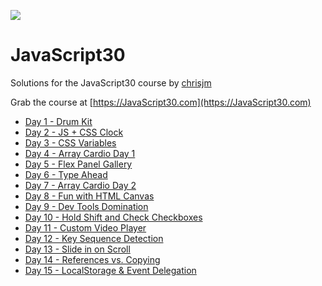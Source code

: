 ![](https://javascript30.com/images/JS3-social-share.png)

# JavaScript30

Solutions for the JavaScript30 course by [chrisjm](http://github.com/chrisjm)

Grab the course at [https://JavaScript30.com](https://JavaScript30.com)

* [Day 1 - Drum Kit](01/index.html)
* [Day 2 - JS + CSS Clock](02/index.html)
* [Day 3 - CSS Variables](03/index.html)
* [Day 4 - Array Cardio Day 1](04/index.html)
* [Day 5 - Flex Panel Gallery](05/index.html)
* [Day 6 - Type Ahead](06/index.html)
* [Day 7 - Array Cardio Day 2](07/index.html)
* [Day 8 - Fun with HTML Canvas](08/index.html)
* [Day 9 - Dev Tools Domination](09/index.html)
* [Day 10 - Hold Shift and Check Checkboxes](10/index.html)
* [Day 11 - Custom Video Player](11/index.html)
* [Day 12 - Key Sequence Detection](12/index.html)
* [Day 13 - Slide in on Scroll](13/index.html)
* [Day 14 - References vs. Copying](14/index.html)
* [Day 15 - LocalStorage & Event Delegation](15/index.html)